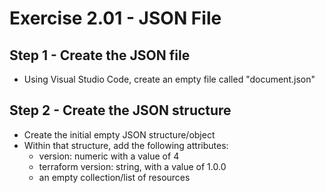 # Exercise 2.01 - JSON File

## Step 1 - Create the JSON file

- Using Visual Studio Code, create an empty file called "document.json"

## Step 2 - Create the JSON structure

- Create the initial empty JSON structure/object
- Within that structure, add the following attributes:
  - version: numeric with a value of 4
  - terraform version: string, with a value of 1.0.0
  - an empty collection/list of resources

